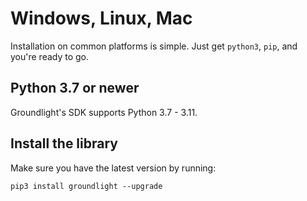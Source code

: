 # Windows, Linux, Mac

Installation on common platforms is simple. Just get `python3`, `pip`, and you're ready to go.

## Python 3.7 or newer

Groundlight's SDK supports Python 3.7 - 3.11.

## Install the library

Make sure you have the latest version by running:

```
pip3 install groundlight --upgrade
```
